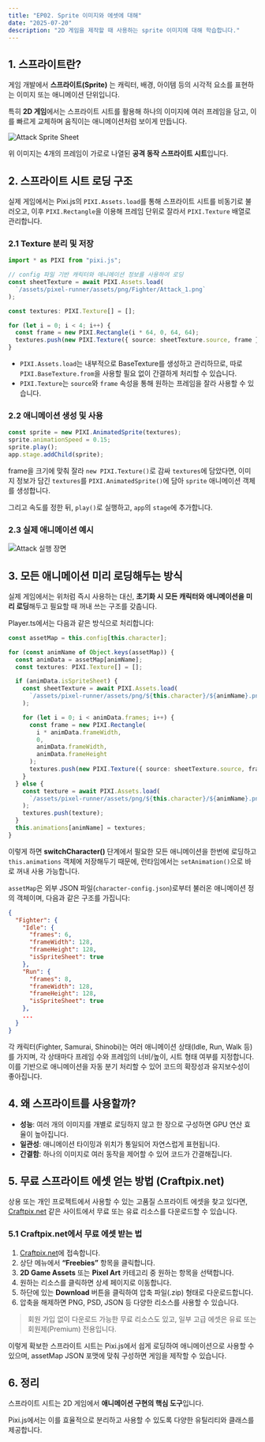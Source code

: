 ```yaml
---
title: "EP02. Sprite 이미지와 에셋에 대해"
date: "2025-07-20"
description: "2D 게임을 제작할 때 사용하는 sprite 이미지에 대해 학습합니다."
---
```


## 1. 스프라이트란?

게임 개발에서 **스프라이트(Sprite)** 는 캐릭터, 배경, 아이템 등의 시각적 요소를 표현하는 이미지 또는 애니메이션 단위입니다.

특히 **2D 게임**에서는 스프라이트 시트를 활용해 하나의 이미지에 여러 프레임을 담고, 이를 빠르게 교체하며 움직이는 애니메이션처럼 보이게 만듭니다.

![Attack Sprite Sheet](/images/games/02/02_Attack_1.png)

위 이미지는 4개의 프레임이 가로로 나열된 **공격 동작 스프라이트 시트**입니다.

## 2. 스프라이트 시트 로딩 구조

실제 게임에서는 Pixi.js의 `PIXI.Assets.load`를 통해 스프라이트 시트를 비동기로 불러오고, 이후 `PIXI.Rectangle`을 이용해 프레임 단위로 잘라서 `PIXI.Texture` 배열로 관리합니다.

### 2.1 Texture 분리 및 저장

```ts
import * as PIXI from "pixi.js";

// config 파일 기반 캐릭터와 애니메이션 정보를 사용하여 로딩
const sheetTexture = await PIXI.Assets.load(
  `/assets/pixel-runner/assets/png/Fighter/Attack_1.png`
);

const textures: PIXI.Texture[] = [];

for (let i = 0; i < 4; i++) {
  const frame = new PIXI.Rectangle(i * 64, 0, 64, 64);
  textures.push(new PIXI.Texture({ source: sheetTexture.source, frame }));
}
```

- `PIXI.Assets.load`는 내부적으로 BaseTexture를 생성하고 관리하므로, 따로 `PIXI.BaseTexture.from`을 사용할 필요 없이 간결하게 처리할 수 있습니다.
- `PIXI.Texture`는 `source`와 `frame` 속성을 통해 원하는 프레임을 잘라 사용할 수 있습니다.

### 2.2 애니메이션 생성 및 사용

```ts
const sprite = new PIXI.AnimatedSprite(textures);
sprite.animationSpeed = 0.15;
sprite.play();
app.stage.addChild(sprite);
```

frame을 크기에 맞춰 잘라 `new PIXI.Texture()`로 감싸 `textures`에 담았다면, 이미지 정보가 담긴 `textures`를 `PIXI.AnimatedSprite()`에 담아 `sprite` 애니메이션 객체를 생성합니다.

그리고 속도를 정한 뒤, `play()`로 실행하고, `app`의 `stage`에 추가합니다.

### 2.3 실제 애니메이션 예시

![Attack 실행 장면](/images/games/02/02_02.gif)

## 3. 모든 애니메이션 미리 로딩해두는 방식

실제 게임에서는 위처럼 즉시 사용하는 대신, **초기화 시 모든 캐릭터와 애니메이션을 미리 로딩**해두고 필요할 때 꺼내 쓰는 구조를 갖춥니다.

Player.ts에서는 다음과 같은 방식으로 처리합니다:

```ts
const assetMap = this.config[this.character];

for (const animName of Object.keys(assetMap)) {
  const animData = assetMap[animName];
  const textures: PIXI.Texture[] = [];

  if (animData.isSpriteSheet) {
    const sheetTexture = await PIXI.Assets.load(
      `/assets/pixel-runner/assets/png/${this.character}/${animName}.png`
    );

    for (let i = 0; i < animData.frames; i++) {
      const frame = new PIXI.Rectangle(
        i * animData.frameWidth,
        0,
        animData.frameWidth,
        animData.frameHeight
      );
      textures.push(new PIXI.Texture({ source: sheetTexture.source, frame }));
    }
  } else {
    const texture = await PIXI.Assets.load(
      `/assets/pixel-runner/assets/png/${this.character}/${animName}.png`
    );
    textures.push(texture);
  }
  this.animations[animName] = textures;
}
```

이렇게 하면 **switchCharacter()** 단계에서 필요한 모든 애니메이션을 한번에 로딩하고 `this.animations` 객체에 저장해두기 때문에, 런타임에서는 `setAnimation()`으로 바로 꺼내 사용 가능합니다.

`assetMap`은 외부 JSON 파일(`character-config.json`)로부터 불러온 애니메이션 정의 객체이며, 다음과 같은 구조를 가집니다:

```json
{
  "Fighter": {
    "Idle": {
      "frames": 6,
      "frameWidth": 128,
      "frameHeight": 128,
      "isSpriteSheet": true
    },
    "Run": {
      "frames": 8,
      "frameWidth": 128,
      "frameHeight": 128,
      "isSpriteSheet": true
    },
    ...
  }
}
```

각 캐릭터(Fighter, Samurai, Shinobi)는 여러 애니메이션 상태(Idle, Run, Walk 등)를 가지며, 각 상태마다 프레임 수와 프레임의 너비/높이, 시트 형태 여부를 지정합니다. 이를 기반으로 애니메이션을 자동 분기 처리할 수 있어 코드의 확장성과 유지보수성이 좋아집니다.

## 4. 왜 스프라이트를 사용할까?

- **성능**: 여러 개의 이미지를 개별로 로딩하지 않고 한 장으로 구성하면 GPU 연산 효율이 높아집니다.
- **일관성**: 애니메이션 타이밍과 위치가 통일되어 자연스럽게 표현됩니다.
- **간결함**: 하나의 이미지로 여러 동작을 제어할 수 있어 코드가 간결해집니다.

## 5. 무료 스프라이트 에셋 얻는 방법 (Craftpix.net)

상용 또는 개인 프로젝트에서 사용할 수 있는 고품질 스프라이트 에셋을 찾고 있다면, [Craftpix.net](https://craftpix.net) 같은 사이트에서 무료 또는 유료 리소스를 다운로드할 수 있습니다.

### 5.1 Craftpix.net에서 무료 에셋 받는 법

1. [Craftpix.net](https://craftpix.net/freebies/)에 접속합니다.
2. 상단 메뉴에서 **“Freebies”** 항목을 클릭합니다.
3. **2D Game Assets** 또는 **Pixel Art** 카테고리 중 원하는 항목을 선택합니다.
4. 원하는 리소스를 클릭하면 상세 페이지로 이동합니다.
5. 하단에 있는 **Download** 버튼을 클릭하여 압축 파일(.zip) 형태로 다운로드합니다.
6. 압축을 해제하면 PNG, PSD, JSON 등 다양한 리소스를 사용할 수 있습니다.

> 회원 가입 없이 다운로드 가능한 무료 리소스도 있고, 일부 고급 에셋은 유료 또는 회원제(Premium) 전용입니다.

이렇게 확보한 스프라이트 시트는 Pixi.js에서 쉽게 로딩하여 애니메이션으로 사용할 수 있으며, assetMap JSON 포맷에 맞춰 구성하면 게임을 제작할 수 있습니다.

## 6. 정리

스프라이트 시트는 2D 게임에서 **애니메이션 구현의 핵심 도구**입니다.

Pixi.js에서는 이를 효율적으로 분리하고 사용할 수 있도록 다양한 유틸리티와 클래스를 제공합니다.
